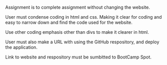 Assignment is to complete assignment without changing the website.

User must condense coding in html and css. Making it clear for coding and easy to narrow down and find the code used for the website.

Use other coding emphasis other than divs to make it clearer in html.

User must also make a URL with using the GitHub respository, and deploy the application.

Link to website and respository must be sumbitted to BootCamp Spot.
